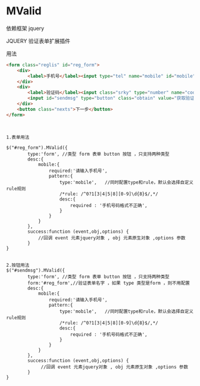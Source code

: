 # MValid
依赖框架
jquery

JQUERY 验证表单扩展插件

用法

```html
<form class="reglis" id="reg_form">
    <div>
        <label>手机号</label><input type="tel" name="mobile" id="mobile" data-required="mobile" data-desc="mobile"  maxlength="11" placeholder="请输入手机号">
    </div>
    <div>
        <label>验证码</label><input class="srky" type="number" name="code" id="code"   data-required="code" data-desc="code"  placeholder="请输入验证码">
        <input id="sendmsg" type="button" class="obtain" value="获取验证码" />
    </div>
    <button class="nexts">下一步</button>
</form>
```


<pre>
<code>

1.表单用法

$("#reg_form").MValid({
        type:'form', //类型 form 表单 button 按钮 ，只支持两种类型
        desc:{
            mobile:{
                required:'请输入手机号',
                pattern:{
                    type:'mobile',   //同时配置type和rule，默认会选择自定义rule规则
                    /*rule: /^0?1[3|4|5|8][0-9]\d{8}$/,*/
                    desc:{
                        required : '手机号码格式不正确',
                    }
                }
            }
        },
        success:function (event,obj,options) {
            //回调 event 元素jquery对象 , obj 元素原生对象 ,options 参数
        }
}


2.按钮用法
$("#sendmsg").MValid({
        type:'form', //类型 form 表单 button 按钮 ，只支持两种类型
        form:'#reg_form',//验证表单名字 ，如果 type 类型是form ，则不用配置
        desc:{
            mobile:{
                required:'请输入手机号',
                pattern:{
                    type:'mobile',   //同时配置type和rule，默认会选择自定义rule规则
                    /*rule: /^0?1[3|4|5|8][0-9]\d{8}$/,*/
                    desc:{
                        required : '手机号码格式不正确',
                    }
                }
            }
        },
        success:function (event,obj,options) {
             //回调 event 元素jquery对象 , obj 元素原生对象 ,options 参数
        }
}

</code>
</pre>
